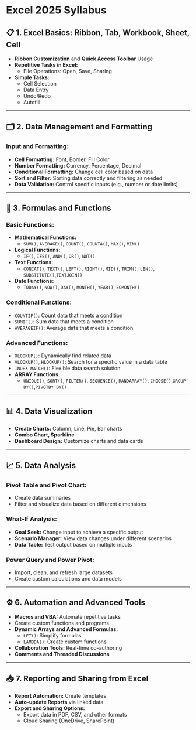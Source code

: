# **Excel 2025 Syllabus**

## 📋 **1. Excel Basics: Ribbon, Tab, Workbook, Sheet, Cell**
- **Ribbon Customization** and **Quick Access Toolbar** Usage  
- **Repetitive Tasks in Excel:**  
  - File Operations: Open, Save, Sharing  
- **Simple Tasks:**  
  - Cell Selection  
  - Data Entry  
  - Undo/Redo  
  - Autofill

---

## 🗂️ **2. Data Management and Formatting**
### **Input and Formatting:**
- **Cell Formatting:** Font, Border, Fill Color  
- **Number Formatting:** Currency, Percentage, Decimal  
- **Conditional Formatting:** Change cell color based on data  
- **Sort and Filter:** Sorting data correctly and filtering as needed  
- **Data Validation:** Control specific inputs (e.g., number or date limits)

---

## 🔢 **3. Formulas and Functions**
### **Basic Functions:**
- **Mathematical Functions:**  
  - `SUM()`, `AVERAGE()`, `COUNT()`, `COUNTA()`, `MAX()`, `MIN()`
- **Logical Functions:**  
  - `IF()`, `IFS()`, `AND()`, `OR()`, `NOT()`
- **Text Functions:**  
  - `CONCAT()`, `TEXT()`, `LEFT()`, `RIGHT()`, `MID()`, `TRIM()`, `LEN()`, `SUBSTITUTE()`,`TEXTJOIN()`
- **Date Functions:**  
  - `TODAY()`, `NOW()`, `DAY()`, `MONTH()`, `YEAR()`, `EOMONTH()`

### **Conditional Functions:**
- `COUNTIF()`: Count data that meets a condition  
- `SUMIF()`: Sum data that meets a condition  
- `AVERAGEIF()`: Average data that meets a condition  

### **Advanced Functions:**
- `XLOOKUP()`: Dynamically find related data  
- `VLOOKUP()`, `HLOOKUP()`: Search for a specific value in a data table  
- `INDEX-MATCH()`: Flexible data search solution  
- **ARRAY Functions:**  
  - `UNIQUE()`, `SORT()`, `FILTER()`, `SEQUENCE()`, `RANDARRAY()`, `CHOOSE()`,`GROUP BY()`,`PIVOTBY BY()`

---

## 📊 **4. Data Visualization**
- **Create Charts:** Column, Line, Pie, Bar charts  
- **Combo Chart, Sparkline**  
- **Dashboard Design:** Customize charts and data cards

---

## 📈 **5. Data Analysis**
### **Pivot Table and Pivot Chart:**
- Create data summaries  
- Filter and visualize data based on different dimensions  

### **What-If Analysis:**
- **Goal Seek:** Change input to achieve a specific output  
- **Scenario Manager:** View data changes under different scenarios  
- **Data Table:** Test output based on multiple inputs  

### **Power Query and Power Pivot:**
- Import, clean, and refresh large datasets  
- Create custom calculations and data models

---

## ⚙️ **6. Automation and Advanced Tools**
- **Macros and VBA:** Automate repetitive tasks  
- Create custom functions and programs  
- **Dynamic Arrays and Advanced Formulas:**  
  - `LET()`: Simplify formulas  
  - `LAMBDA()`: Create custom functions  
- **Collaboration Tools:** Real-time co-authoring  
- **Comments and Threaded Discussions**

---

## 📤 **7. Reporting and Sharing from Excel**
- **Report Automation:** Create templates  
- **Auto-update Reports** via linked data  
- **Export and Sharing Options:**  
  - Export data in PDF, CSV, and other formats  
  - Cloud Sharing (OneDrive, SharePoint)
